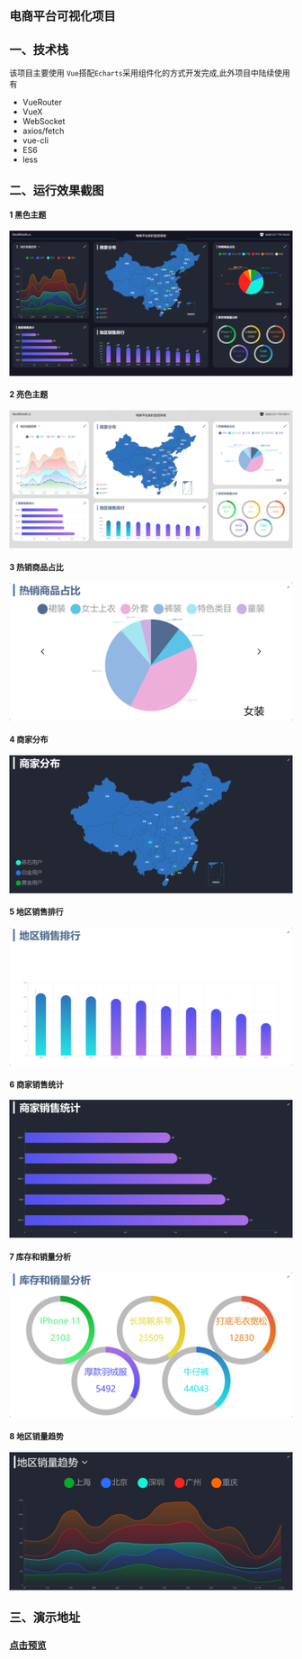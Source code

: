 ## 电商平台可视化项目

## 一、技术栈

该项目主要使用 `Vue`搭配`Echarts`采用组件化的方式开发完成,此外项目中陆续使用有

- VueRouter
- VueX
- WebSocket
- axios/fetch
- vue-cli
- ES6
- less

## 二、运行效果截图

#### 1 黑色主题

![dark](./data/dark.png)

#### 2 亮色主题

![dark](./data/light.png)

#### 3 热销商品占比

![dark](./data/hot.png)

#### 4 商家分布

![dark](./data/map.png)

#### 5 地区销售排行

![dark](./data/rank.png)

#### 6 商家销售统计

![dark](./data/seller.png)

#### 7 库存和销量分析

![dark](./data/stock.png)

#### 8 地区销量趋势

![dark](./data/trend.png)

## 三、演示地址

### [点击预览](http://82.157.150.149/)
